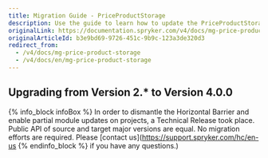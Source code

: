 ```yaml
---
title: Migration Guide - PriceProductStorage
description: Use the guide to learn how to update the PriceProductStorage module.
originalLink: https://documentation.spryker.com/v4/docs/mg-price-product-storage
originalArticleId: b3e9bd69-9726-451c-9b9c-123a3de320d3
redirect_from:
  - /v4/docs/mg-price-product-storage
  - /v4/docs/en/mg-price-product-storage
---
```


## Upgrading from Version 2.* to Version 4.0.0
{% info_block infoBox %}
In order to dismantle the Horizontal Barrier and enable partial module updates on projects, a Technical Release took place. Public API of source and target major versions are equal. No migration efforts are required. Please [contact us](https://support.spryker.com/hc/en-us
{% endinfo_block %} if you have any questions.)
